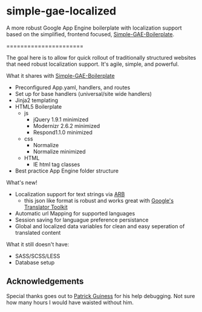 simple-gae-localized
======================

A more robust Google App Engine boilerplate with localization support based on the simplified, frontend focused, [Simple-GAE-Boilerplate](https://github.com/burkeshartsis/simple-gae-boilerplate).

======================

The goal here is to allow for quick rollout of traditionally structured websites that need robust localization support. It's agile, simple, and powerful.

What it shares with [Simple-GAE-Boilerplate](https://github.com/burkeshartsis/simple-gae-boilerplate)

- Preconfigured App.yaml, handlers, and routes
- Set up for base handlers (universal/site wide handlers)
- Jinja2 templating
- HTML5 Boilerplate
	- js
		- jQuery 1.9.1 minimized
		- Modernizr 2.6.2 minimized
		- Respond1.1.0 minimized
	- css
		- Normalize
		- Normalize minimized
	- HTML
		- IE html tag classes
- Best practice App Engine folder structure

What's new!

- Localization support for text strings via [ARB](https://code.google.com/p/arb/wiki/ApplicationResourceBundleSpecification)
	- this json like format is robust and works great with [Google's Translator Toolkit](https://support.google.com/translate/toolkit/topic/22235?hl=en&ref_topic=22228)
- Automatic url Mapping for supported languages
- Session saving for languague preference persistance
- Global and localized data variables for clean and easy seperation of translated content

What it still doesn't have:

- SASS/SCSS/LESS
- Database setup

Acknowledgements
----------------
Special thanks goes out to [Patrick Guiness](https://github.com/patrickguiness) for his help debugging. Not sure how many hours I would have waisted without him.